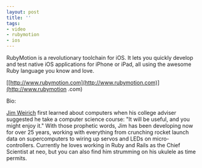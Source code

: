 ```yaml
---
layout: post
title: ''
tags:
- video
- rubymotion
- ios
---
```

  

RubyMotion is a revolutionary toolchain for iOS. It lets you quickly develop
and test native iOS applications for iPhone or iPad, all using the awesome
Ruby language you know and love.

[[http://www.rubymotion.com](http://www.rubymotion.com)](http://www.rubymotion
.com)

Bio:

[Jim Weirich](http://twitter.com/jimweirich) first learned about computers
when his college adviser suggested he take a computer science course: "It will
be useful, and you might enjoy it." With those prophetic words, Jim has been
developing now for over 25 years, working with everything from crunching
rocket launch data on supercomputers to wiring up servos and LEDs on micro-
controllers. Currently he loves working in Ruby and Rails as the Chief
Scientist at neo, but you can also find him strumming on his ukulele as time
permits.
